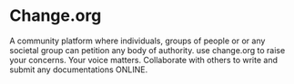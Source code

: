 # Change.org
A community platform where individuals, groups of people or or any societal group can petition any body of authority. use change.org to raise your concerns. Your voice matters. Collaborate with others to write and submit any documentations ONLINE.
